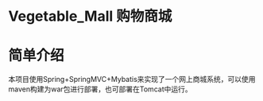 # Vegetable_Mall 购物商城
# 简单介绍
本项目使用Spring+SpringMVC+Mybatis来实现了一个网上商城系统，可以使用maven构建为war包进行部署，也可部署在Tomcat中运行。
